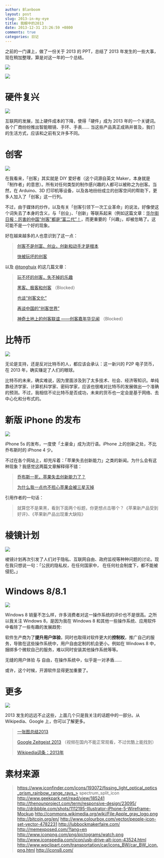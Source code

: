 ```yaml
---
author: Blanboom
layout: post
slug: 2013-in-my-eye
title: 我眼中的2013
date: 2013-12-31 23:26:59 +0800
comments: true
categories: 日记
---
```


之前的一门课上，做了一份关于 2013 的 PPT，总结了 2013 年发生的一些大事，现在稍加整理，算是对这一年的一个总结。

![](http://blanboom.org/images/2013/12/2013-0.png)

<!-- more -->
![](http://blanboom.org/images/2013/12/2013-1.png)

# 硬件复兴

![](http://blanboom.org/images/2013/12/2013-2-hardware.png)

互联网的发展，加上硬件成本的下降，使得「硬件」成为 2013 年的一个关键词。各个厂商纷纷推出智能眼镜、手环、手表…… 当这些产品真正成熟并普及，我们的生活方式，应该和之前有又许多不同。

# 创客

![](http://blanboom.org/images/2013/12/2013-3-makers.png)

在我看来，「创客」其实就是 DIY 爱好者（这个词源自英文 Maker，本身就是 「制作者」的意思）。所有对任何类型的制作感兴趣的人都可以被称之为创客。当然，在 Arduino、3D 打印机等设备，以及各地纷纷成立的创客空间的帮助下，更多人加入了「创客」这一行列。

不过，由于媒体的炒作，以及有关「创客引领下一次工业革命」的说法，好像使这个词失去了本身的含义，与「创业」、「创新」等联系起来（例如这篇文章：[华尔街日报：厉害的中国“创客”都是“富二代”！](http://www.leiphone.com/chuangke-vs-shanzhai.html)，而更重要的「兴趣」，却被忽略了。这可能不是一个好的现象。

好在越来越多的人也意识到了这一点：

> [创客不是创富、创业，创新和动手才是根本](http://www.leiphone.com/maker-renren.html)
> 
> [快被玩坏的创客](http://www.leiphone.com/chuangkekongjian-dongwuyuan.html)

以及 [@tonghuix](http://www.weibo.com/tonghuix) 的这几篇文章：

> [玩不坏的创客，失不掉的乐趣](http://www.leiphone.com/wanbuhuai-maker-chuangke.html)
> 
> [黑客、极客和创客](http://tonghuix.blogspot.com/2012/12/blog-post.html) （Blocked）
>
> [也谈“创客文化”](http://tonghuix.blog.51cto.com/2169773/1123197)
> 
> [再谈中国的“创客世界”](http://tonghuix.blog.51cto.com/2169773/1280261)
> 
> [神奇土地上的创客联谊 ——创客嘉年华见闻](http://tonghuix.blogspot.com/2012/05/blog-post.html) （Blocked）

# 比特币

![](http://blanboom.org/images/2013/12/2013-4-bitcoin.png)

无论是支持，还是反对比特币的人，都应该会承认：这一新兴的 P2P 电子货币，在 2013 年，确实赚足了人们的眼球。

比特币的未来，确实难说，因为里面涉及到了太多技术、社会、经济等知识。单纯靠经济学家、计算机科学家、密码学家，应该也很难对比特币的发展做出一个准确的预测。不过，我相信不论比特币是否成功，未来的货币也一定会是基于网络、去中心化和分布式的。

# 新版 iPhone 的发布

![](http://blanboom.org/images/2013/12/2013-5-iphone.png)

iPhone 5s 的发布，一度使「土豪金」成为流行语。iPhone 上的创新之处，不比乔布斯时的 iPhone 4 少。

不过在各个网站上，却充斥着：「苹果失去创新能力」之类的新闻。为什么会有这种现象？我感觉这两篇文章解释得不错：

> [乔布斯一死，苹果失去创新能力了？](http://www.mac52ipod.cn/post/why-chinese-always-say-apple-innovation-died-with-steven-jobs.php)
> 
> [为什么我一点也不担心苹果会被三星灭掉](http://www.mac52ipod.cn/post/samsung-is-not-apple-killer.php)

引用作者的一句话：

> 就算您不是果黑，看到下面两个标题，你更想点击哪个？《苹果新产品受到好评》、《苹果新产品出现重大缺陷》

# 棱镜计划

![](http://blanboom.org/images/2013/12/2013-6-prism.png)

棱镜计划再次引发了人们对于隐私、互联网自由、政府监视等种种问题的讨论。现在我只想说一句：「公民的隐私权，在任何国家中，
在任何社会制度下，都不能被侵犯。」

# Windows 8/8.1

![](http://blanboom.org/images/2013/12/2013-7-win8.png)

Windows 8 销量不怎么样，许多消费者对这一操作系统的评价也不是很高。之所以我关注 Windows 8，是因为我在 Windows 8 和其他一些操作系统、应用软件中看除了一些有趣的发展趋势:

软件生产商为了**提升用户体验**，同时也取得对软件更大的**控制权**，推广自己的服务，导致在这些操作系统中，用户自由定制的机会更小。例如在 Windows 8 中，捆绑多个微软自己的服务，难以同时安装其他操作系统等等。

无缝的用户体验 与 自由，在操作系统中，似乎是一对矛盾……

或许，这个时候，开源软件显得更加重要了。

# 更多

![](http://blanboom.org/images/2013/12/2013-8-more.png)

2013 发生的远远不止这些，上面几个只是我关注的话题中的一部分。从 Wikipedia、Google 上，你可以了解更多。

> [一张图总结2013](http://www.shortlist.com/cool-stuff/design/all-of-2013-in-one-image)
>
> [Google Zeitgeist 2013](https://www.google.com/trends/topcharts?zg=full) （视频在国内不能正常观看，不过优酷上能找到）
> 
> [Wikipedia词条：2013年](http://zh.wikipedia.org/zh/2013年)

# 素材来源

> https://www.iconfinder.com/icons/193072/fissing_light_optical_optics_prism_rainbow_range_rays_> spectrum_split_icon
> http://www.geekpark.net/read/view/185241
> http://thenounproject.com/term/responsive-design/23095/
> http://dribbble.com/shots/1112195-Illustrator-iPhone-5-Wireframe-Mockup
> http://commons.wikimedia.org/wiki/File:Apple_gray_logo.png
> http://bitcoin.org/en/
> http://www.colourbox.com/vector/people-icon-set-vector-4782231
> http://lubbockmakerfaire.com/
> http://memexposed.com/?lang=en
> http://www.iconpng.com/png/pictograms/watch.png
> http://www.iconspedia.com/icon/usb-drive-alt-icon-43524.html
> http://www.wpclipart.com/transportation/car/icons_BW/car_BW_icon.png.html
> http://icons8.com/